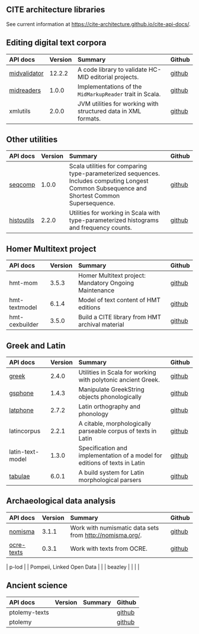 

## CITE architecture libraries

See current information  at <https://cite-architecture.github.io/cite-api-docs/>.

## Editing digital text corpora

| API docs                                                                     | Version | Summary                                                        | Github                                              |
|:-----------------------------------------------------------------------------|:--------|:---------------------------------------------------------------|:----------------------------------------------------|
| [midvalidator](projectvalidator/edu/holycross/shot/mid/validator/index.html) | 12.2.2  | A code library to validate HC-MID editorial projects.          | [github](https://github.com/HCMID/projectvalidator) |
| [midreaders](markupreaders/edu/holycross/shot/mid/markupreaders)             | 1.0.0   | Implementations of the `MidMarkupReader` trait in Scala.       | [github](https://github.com/HCMID/markupreaders)    |
| xmlutils                                                                     | 2.0.0   | JVM utilities for working with structured data in XML formats. | [github](https://github.com/neelsmith/xmlutils)     |


## Other utilities

| API docs                                              | Version | Summary                                                                                                                                      | Github                                            |
|:------------------------------------------------------|:--------|:---------------------------------------------------------------------------------------------------------------------------------------------|:--------------------------------------------------|
| [seqcomp](seqcomp/edu/holycross/shot/seqcomp)         | 1.0.0   | Scala utilities for comparing type-parameterized sequences. Includes computing Longest Common Subsequence and Shortest Common Supersequence. | [github](https://github.com/neelsmith/lcs-scs)    |
| [histoutils](histoutils/edu/holcross/shot/histoutils) | 2.2.0   | Utilities for working in Scala with type-parameterized histograms and frequency counts.                                                      | [github](https://github.com/neelsmith/histoutils) |



## Homer Multitext project


| API docs       | Version | Summary                                                | Github                                                     |
|:---------------|:--------|:-------------------------------------------------------|:-----------------------------------------------------------|
| hmt-mom        | 3.5.3   | Homer Multitext project: Mandatory Ongoing Maintenance | [github](https://github.com/homermultitext/hmt-mom)        |
| hmt-textmodel  | 6.1.4   | Model of text content of HMT editions                  | [github](https://github.com/homermultitext/hmt-textmodel)  |
| hmt-cexbuilder | 3.5.0   | Build a CITE library from HMT archival material        | [github](https://github.com/homermultitext/hmt-cexbuilder) |



## Greek and Latin


| API docs                                          | Version | Summary                                                                    | Github                                              |
|:--------------------------------------------------|:--------|:---------------------------------------------------------------------------|:----------------------------------------------------|
| [greek](greek/edu/holycross/shot/greek)           | 2.4.0   | Utilities in Scala for working with polytonic ancient Greek.               | [github](https://github.com/neelsmith/greek)        |
| [gsphone](gsphone/edu/holycross/shot/gsphonology) | 1.4.3   | Manipulate GreekString objects phonologically                              | [github](https://github.com/neelsmith/gsphonology)  |
| [latphone](latphone/edu/holycross/shot/latin)     | 2.7.2   | Latin orthography and phonology                                            | [github](https://github.com/neelsmith/latphone)     |
| latincorpus                                       | 2.2.1   | A citable, morphologically parseable corpus of texts in Latin              | [github](https://github.com/neelsmith/latin-corpus) |
| latin-text-model                                  | 1.3.0   | Specification and implementation of a model for editions of texts in Latin | [github](https://github.com/HCMID/latin-text-model) |
| [tabulae](tabulae/edu/holycross/shot/tabulae)     | 6.0.1   | A build system for Latin morphological parsers                             | [github](https://github.com/neelsmith/tabulae)      |



## Archaeological data analysis


| API docs                                          | Version | Summary                                                    | Github                                            |
|:--------------------------------------------------|:--------|:-----------------------------------------------------------|:--------------------------------------------------|
| [nomisma](nomisma/edu/holycross/shot/nomisma/)    | 3.1.1   | Work with numismatic data sets from <http://nomisma.org/>. | [github](https://github.com/neelsmith/nomisma)    |
| [ocre-texts](ocre-texts/edu/holycross/shot/text/) | 0.3.1   | Work with texts from OCRE.                                 | [github](https://github.com/neelsmith/ocre-texts) |

| p-lod                                              |         | Pompeii, Linked Open Data                                  |                                                |
| beazley                                            |         |                                                            |                                                |

## Ancient science

| API docs      | Version | Summary | Github                                               |
|:--------------|:--------|:--------|:-----------------------------------------------------|
| ptolemy-texts |         |         | [github](https://github.com/neelsmith/ptolemy-texts) |
| ptolemy       |         |         | [github](https://github.com/neelsmith/ptolemy)       |
